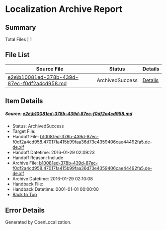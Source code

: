 # <a name='report-top'></a> Localization Archive Report

## Summary
 Total Files | 1

## File List
 Source File | Status | Details 
 ----------- | ------ | ------- 
 [e2e\b10081ed-378b-439d-87ec-f0df2a4cd958.md](https://github.com/OpenLocalizationTest/oltest/blob/8184a9e9c04a466f02d2f2375279a2a4a33a97cf/e2e/b10081ed-378b-439d-87ec-f0df2a4cd958.md) | ArchivedSuccess | [Details](#a4959726ca3c9b47421d12431eedfdfa3405dc422)

## Item Details
##### <a name='a4959726ca3c9b47421d12431eedfdfa3405dc422'></a> Source: [e2e\b10081ed-378b-439d-87ec-f0df2a4cd958.md](https://github.com/OpenLocalizationTest/oltest/blob/8184a9e9c04a466f02d2f2375279a2a4a33a97cf/e2e/b10081ed-378b-439d-87ec-f0df2a4cd958.md)
* Status: ArchivedSuccess
* Target File: 
* Handoff File: [b10081ed-378b-439d-87ec-f0df2a4cd958.47017fa415b99faa36d73e4359406cae44492fa5.de-de.xlf](https://github.com/OpenLocalizationTestOrg/olhandoff/blob/feb169cb2fb452cd7a87ced3aadb4206456cec94/ol-handoff/OpenLocalizationTestOrg/oltest.de-de/tianzh/b10081ed-378b-439d-87ec-f0df2a4cd958.47017fa415b99faa36d73e4359406cae44492fa5.de-de.xlf)
* Handoff Datetime: 2016-01-29 02:09:23
* Handoff Reason: Include
* Archive File: [b10081ed-378b-439d-87ec-f0df2a4cd958.47017fa415b99faa36d73e4359406cae44492fa5.de-de.xlf](https://github.com/OpenLocalizationTestOrg/olhandoff/blob/a523c8437b6bb7a2eb0ab95e044340b0c7595bb4/ol-handoff/OpenLocalizationTestOrg/oltest.de-de/tianzh/archive/b10081ed-378b-439d-87ec-f0df2a4cd958.47017fa415b99faa36d73e4359406cae44492fa5.de-de.xlf)
* Archive Datetime: 2016-01-29 02:10:08
* Handback File: 
* Handback Datetime: 0001-01-01 00:00:00
* [Back to Top](#report-top)


## Error Details

Generated by OpenLocalization.

